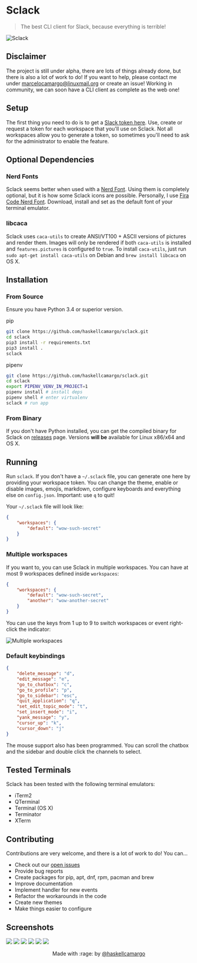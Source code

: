 # Sclack

> The best CLI client for Slack, because everything is terrible!

![Sclack](./resources/example.png)

## Disclaimer

The project is still under alpha, there are lots of things already done, but there is also a lot of work to do! If you want to help, please contact me under marcelocamargo@linuxmail.org or create an issue! Working in community, we can soon have a CLI client as complete as the web one!

## Setup

The first thing you need to do is to get a [Slack token here](https://api.slack.com/custom-integrations/legacy-tokens).
Use, create or request a token for each workspace that you'll use on Sclack.
Not all workspaces allow you to generate a token, so sometimes you'll need to
ask for the administrator to enable the feature.

## Optional Dependencies

### Nerd Fonts

Sclack seems better when used with a [Nerd Font](https://nerdfonts.com/). Using
them is completely optional, but it is how some Sclack icons are possible.
Personally, I use [Fira Code Nerd Font](https://github.com/ryanoasis/nerd-fonts/releases/download/v2.0.0/FiraCode.zip).
Download, install and set as the default font of your terminal emulator.

### libcaca

Sclack uses `caca-utils` to create ANSI/VT100 + ASCII versions of pictures and
render them. Images will only be rendered if both `caca-utils` is installed
and `features.pictures` is configured to `true`. To install `caca-utils`, just
run `sudo apt-get install caca-utils` on Debian and `brew install libcaca` on
OS X.

## Installation

### From Source

Ensure you have Python 3.4 or superior version.

pip
```bash
git clone https://github.com/haskellcamargo/sclack.git
cd sclack
pip3 install -r requirements.txt
pip3 install .
sclack
```
pipenv
```bash
git clone https://github.com/haskellcamargo/sclack.git
cd sclack
export PIPENV_VENV_IN_PROJECT=1
pipenv install # install deps
pipenv shell # enter virtualenv
sclack # run app
```

### From Binary

If you don't have Python installed, you can get the compiled binary for Sclack
on [releases](https://github.com/haskellcamargo/sclack/releases) page. Versions **will be** available for Linux x86/x64 and OS X.

## Running
Run `sclack`. If you don't have a `~/.sclack` file, you can generate one here by providing your workspace token. You can change the theme, enable or disable images, emojis, markdown, configure keyboards and everything else on `config.json`. Important: use `q` to quit!

Your `~/.sclack` file will look like:

```json
{
    "workspaces": {
        "default": "wow-such-secret"
    }
}
```

### Multiple workspaces

If you want to, you can use Sclack in multiple workspaces. You can have
at most 9 workspaces defined inside `workspaces`:

```json
{
    "workspaces": {
        "default": "wow-such-secret",
        "another": "wow-another-secret"
    }
}
```

You can use the keys from 1 up to 9 to switch workspaces or event right-click the indicator:

![Multiple workspaces](./resources/example_7.png)


### Default keybindings
```json
{
    "delete_message": "d",
    "edit_message": "e",
    "go_to_chatbox": "c",
    "go_to_profile": "p",
    "go_to_sidebar": "esc",
    "quit_application": "q",
    "set_edit_topic_mode": "t",
    "set_insert_mode": "i",
    "yank_message": "y",
    "cursor_up": "k",
    "cursor_down": "j"
}
```

The mouse support also has been programmed. You can scroll the chatbox and the sidebar and double click the channels to select.

## Tested Terminals

Sclack has been tested with the following terminal emulators:

- iTerm2
- QTerminal
- Terminal (OS X)
- Terminator
- XTerm

## Contributing

Contributions are very welcome, and there is a lot of work to do! You can...
- Check out our [open issues](https://github.com/haskellcamargo/sclack/issues)
- Provide bug reports
- Create packages for pip, apt, dnf, rpm, pacman and brew
- Improve documentation
- Implement handler for new events
- Refactor the workarounds in the code
- Create new themes
- Make things easier to configure

## Screenshots

![](./resources/example_1.png)
![](./resources/example_2.png)
![](./resources/example_3.png)
![](./resources/example_4.png)
![](./resources/example_5.png)
![](./resources/example_6.png)

<p align="center">Made with :rage: by <a href="https://github.com/haskellcamargo">@haskellcamargo</a></p>

